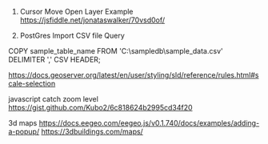 1) Cursor Move Open Layer Example
https://jsfiddle.net/jonataswalker/70vsd0of/

2) PostGres Import CSV file Query

COPY sample_table_name
FROM 'C:\sampledb\sample_data.csv' 
DELIMITER ',' 
CSV HEADER;


https://docs.geoserver.org/latest/en/user/styling/sld/reference/rules.html#scale-selection


javascript catch zoom level
https://gist.github.com/Kubo2/6c818624b2995cd34f20


3d maps
https://docs.eegeo.com/eegeo.js/v0.1.740/docs/examples/adding-a-popup/
https://3dbuildings.com/maps/
